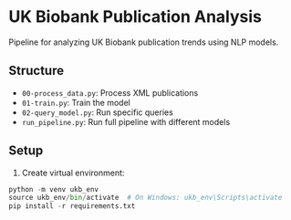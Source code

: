 # UK Biobank Publication Analysis

Pipeline for analyzing UK Biobank publication trends using NLP models.

## Structure
- `00-process_data.py`: Process XML publications
- `01-train.py`: Train the model
- `02-query_model.py`: Run specific queries
- `run_pipeline.py`: Run full pipeline with different models

## Setup
1. Create virtual environment:
```python
python -m venv ukb_env
source ukb_env/bin/activate  # On Windows: ukb_env\Scripts\activate
pip install -r requirements.txt
